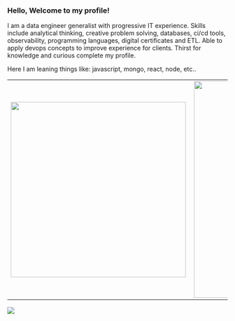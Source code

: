 ### Hello, Welcome to my profile!

I am a data engineer generalist with progressive IT experience. Skills include analytical thinking, creative problem solving, databases, ci/cd tools, observability, programming languages, digital certificates and ETL. Able to apply devops concepts to improve experience for clients. Thirst for knowledge and curious complete my profile.

Here I am leaning things like: javascript, mongo, react, node, etc..

<center>
<table>
    <tr>
        <td><img width="400px" align="left" src="https://github-readme-stats.vercel.app/api/top-langs/?username=joaoferr&hide=html&layout=compact&theme=buefy" /></td>
        <td><img width="495px" align="left" src="https://github-readme-stats.vercel.app/api?username=joaoferr&theme=buefy"/></td>
    </tr>   
</table>
</center>

![](https://komarev.com/ghpvc/?username=joaofer&color=blue&style=flat)
